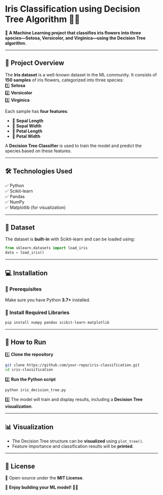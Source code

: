 # **Iris Classification using Decision Tree Algorithm** 🌸🌿  

🚀 **A Machine Learning project that classifies iris flowers into three species—Setosa, Versicolor, and Virginica—using the Decision Tree algorithm.**  

---

## **📌 Project Overview**  
The **Iris dataset** is a well-known dataset in the ML community. It consists of **150 samples** of iris flowers, categorized into three species:  
1️⃣ **Setosa**  
2️⃣ **Versicolor**  
3️⃣ **Virginica**  

Each sample has **four features**:  
- 🌱 **Sepal Length**  
- 🌱 **Sepal Width**  
- 🌺 **Petal Length**  
- 🌺 **Petal Width**  

A **Decision Tree Classifier** is used to train the model and predict the species based on these features.  

---

## **🛠 Technologies Used**  
✅ Python  
✅ Scikit-learn  
✅ Pandas  
✅ NumPy  
✅ Matplotlib (for visualization)  

---

## **📂 Dataset**  
The dataset is **built-in** with Scikit-learn and can be loaded using:  
```python
from sklearn.datasets import load_iris
data = load_iris()
```

---

## **💻 Installation**  
### **🔹 Prerequisites**  
Make sure you have Python **3.7+** installed.  

### **🔹 Install Required Libraries**  
```sh
pip install numpy pandas scikit-learn matplotlib
```

---

## **🚀 How to Run**  
1️⃣ **Clone the repository**  
```sh
git clone https://github.com/your-repo/iris-classification.git
cd iris-classification
```
2️⃣ **Run the Python script**  
```sh
python iris_decision_tree.py
```
3️⃣ The model will train and display results, including a **Decision Tree visualization**.

---

## **📊 Visualization**  
- The Decision Tree structure can be **visualized** using `plot_tree()`.  
- Feature importance and classification results will be **printed**.  

---

## **📜 License**  
🔹 Open-source under the **MIT License**.  

🚀 **Enjoy building your ML model!** 🌸💡
